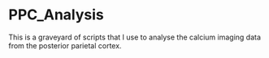 # PPC_Analysis

This is a graveyard of scripts that I use to analyse the calcium imaging data from the posterior parietal cortex.
